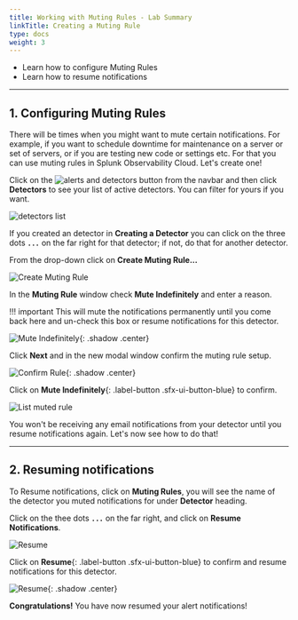 ```yaml
---
title: Working with Muting Rules - Lab Summary
linkTitle: Creating a Muting Rule
type: docs
weight: 3
---
```

* Learn how to configure Muting Rules
* Learn how to resume notifications
  
---

## 1. Configuring Muting Rules

There will be times when you might want to mute certain notifications. For example, if you want to schedule downtime for maintenance on a server or set of servers, or if you are testing new code or settings etc. For that you can use muting rules in Splunk Observability Cloud. Let's create one!

Click on the ![alerts and detectors button](/images/navbar/alerts-and-detectors.png) from the navbar and then click **Detectors** to see your list of active detectors. You can filter for yours if you want.

![detectors list](/images/detectors/detectors.png) 

If you created an detector in **Creating a Detector** you can click on the three dots **`...`** on the far right for that detector; if not, do that for another detector.

From the drop-down click on **Create Muting Rule...**

![Create Muting Rule](/images/detectors/create-muting-rule.png)

In the **Muting Rule** window check **Mute Indefinitely** and enter a reason.

!!! important
    This will mute the notifications permanently until you come back here and un-check this box or resume notifications for this detector.

![Mute Indefinitely](/images/detectors/mute-indefinitely.png){: .shadow .center}

Click **Next** and in the new modal window confirm the muting rule setup.

![Confirm Rule](/images/detectors/confirm-rule.png){: .shadow .center}

Click on **Mute Indefinitely**{: .label-button .sfx-ui-button-blue} to confirm.

![List muted rule](/images/detectors/alert-muted.png)

You won't be receiving any email notifications from your detector until you resume notifications again. Let's now see how to do that!

---

## 2. Resuming notifications

To Resume notifications, click on **Muting Rules**, you will see the name of the detector you muted notifications for under **Detector** heading.

Click on the thee dots **`...`** on the far right, and click on **Resume Notifications**.

![Resume](/images/detectors/muting-list.png)

Click on **Resume**{: .label-button .sfx-ui-button-blue} to confirm and resume notifications for this detector.

![Resume](/images/detectors/resume.png){: .shadow .center}

**Congratulations!** You have now resumed your alert notifications!
